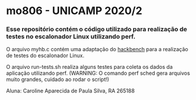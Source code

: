 # mo806 - UNICAMP 2020/2

### Esse repositório contém o código utilizado para realização de testes no escalonador Linux utilizando perf. 

O arquivo myhb.c contém uma adaptação do [hackbench](http://manpages.ubuntu.com/manpages/xenial/man8/hackbench.8.html) para a realização de testes do escalonador Linux.

O arquivo run-tests.sh realiza alguns testes para coleta os dados da aplicação utilizando perf. 
(WARNING: O comando perf sched gera arquivos muito grandes, cuidado ao rodar o script!)

Aluna: Caroline Aparecida de Paula Silva, RA 265188
